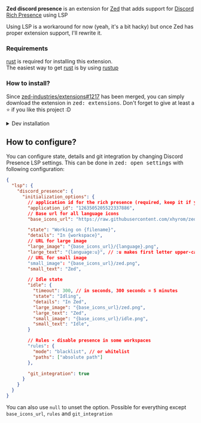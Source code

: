 **Zed discord presence** is an extension for [Zed](https://zed.dev) that adds support for [Discord Rich Presence](https://discord.com/developers/docs/rich-presence/how-to) using LSP

Using LSP is a workaround for now (yeah, it's a bit hacky) but once Zed has proper extension support, I'll rewrite it.

### Requirements

[rust](https://rust-lang.org) is required for installing this extension. \
The easiest way to get [rust](https://rust-lang.org) is by using [rustup](https://rustup.rs)

### How to install?

Since [zed-industries/extensions#1217](https://github.com/zed-industries/extensions/pull/1217) has been merged, you can simply download the extension in <kbd>zed: extensions</kbd>.
Don't forget to give at least a ⭐ if you like this project :D

<details>
<summary>Dev installation</summary>

1. Clone this repository
2. <kbd>CTRL</kbd> + <kbd>SHIFT</kbd> + <kbd>P</kbd> and select <kbd>zed: install dev extension</kbd>
3. Choose the directory where you cloned this repository
4. Enjoy :)

</details>

## How to configure?

You can configure state, details and git integration by changing Discord Presence LSP settings. This can be done in <kbd>zed: open settings</kbd> with following configuration:

```json
{
  "lsp": {
    "discord_presence": {
      "initialization_options": {
        // application id for the rich presence (required, keep it if you don't know what you're doing)
        "application_id": "1263505205522337886",
        // Base url for all language icons
        "base_icons_url": "https://raw.githubusercontent.com/xhyrom/zed-discord-presence/main/assets/icons/",

        "state": "Working on {filename}",
        "details": "In {workspace}",
        // URL for large image
        "large_image": "{base_icons_url}/{language}.png",
        "large_text": "{language:u}", // :u makes first letter upper-case
        // URL for small image
        "small_image": "{base_icons_url}/zed.png",
        "small_text": "Zed",

        // Idle state
        "idle": {
          "timeout": 300, // in seconds, 300 seconds = 5 minutes
          "state": "Idling",
          "details": "In Zed",
          "large_image": "{base_icons_url}/zed.png",
          "large_text": "Zed",
          "small_image": "{base_icons_url}/idle.png",
          "small_text": "Idle",
        }

        // Rules - disable presence in some workspaces
        "rules": {
          "mode": "blacklist", // or whitelist
          "paths": ["absolute path"]
        },

        "git_integration": true
      }
    }
  }
}
```

You can also use `null` to unset the option. Possible for everything except `base_icons_url`, `rules` and `git_integration`

